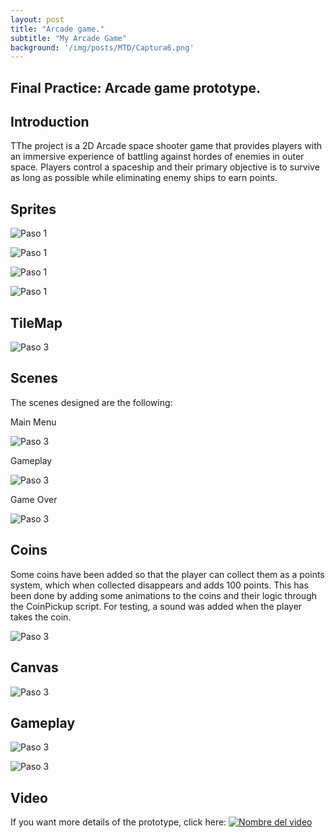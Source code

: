 ```yaml
---
layout: post
title: "Arcade game."
subtitle: "My Arcade Game"
background: '/img/posts/MTD/Captura6.png'
---
```


## Final Practice: Arcade game prototype.
## Introduction

TThe project  is a 2D Arcade space shooter game that provides players with an immersive experience of battling against hordes of enemies in outer space. Players control a spaceship and their primary objective is to survive as long as possible while eliminating enemy ships to earn points.

## Sprites

 ![Paso 1](/img/posts/FDV/Captura1.png)
 
 ![Paso 1](/img/posts/FDV/Captura2.png)

 ![Paso 1](/img/posts/FDV/Captura3.png)

 ![Paso 1](/img/posts/FDV/Captura4.png)
 
 
## TileMap

 ![Paso 3](/img/posts/FDV/Captura3.png)
 
## Scenes
  The scenes designed are the following:
 
  Main Menu
 
  ![Paso 3](/img/posts/FDV/Captura5.png)
 
  Gameplay
 
  ![Paso 3](/img/posts/FDV/Captura6.png)
 
  Game Over
 
  ![Paso 3](/img/posts/FDV/Captura7.png)
 
 
## Coins
Some coins have been added so that the player can collect them as a points system, which when collected disappears and adds 100 points. This has been done by adding some animations to the coins and their logic through the CoinPickup script. For testing, a sound was added when the player takes the coin.

 ![Paso 3](/img/posts/FDV/Captura51.png)
 
## Canvas
 
 ![Paso 3](/img/posts/FDV/Captura53.png)

## Gameplay

  ![Paso 3](/img/posts/FDV/gif123.gif)

  ![Paso 3](/img/posts/FDV/gif124.gif)

## Video
If you want more details of the prototype, click here:
[![Nombre del video](https://img.youtube.com/vi/qFBLtNjlTq4/0.jpg)](https://www.youtube.com/watch?v=qFBLtNjlTq4)

